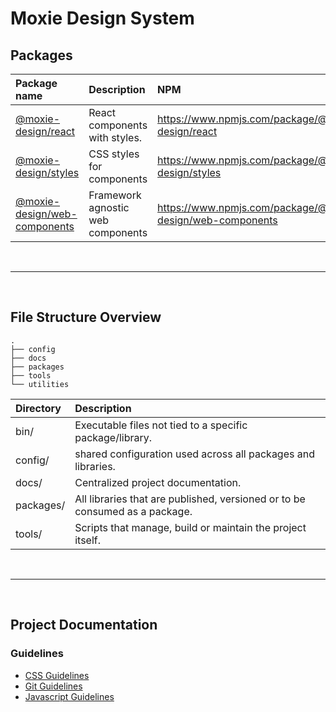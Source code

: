 # Moxie Design System

## Packages

| Package name                                             | Description                       | NPM                                                        |
| :------------------------------------------------------- | :-------------------------------- | :--------------------------------------------------------- |
| [@moxie-design/react](packages/react/)                   | React components with styles.     | https://www.npmjs.com/package/@moxie-design/react          |
| [@moxie-design/styles](packages/styles/)                 | CSS styles for components         | https://www.npmjs.com/package/@moxie-design/styles         |
| [@moxie-design/web-components](packages/web-components/) | Framework agnostic web components | https://www.npmjs.com/package/@moxie-design/web-components |

<br/>

---

<br/>

## File Structure Overview

```
.
├── config
├── docs
├── packages
├── tools
└── utilities
```

| Directory | Description                                                                 |
| :-------- | :-------------------------------------------------------------------------- |
| bin/      | Executable files not tied to a specific package/library.                    |
| config/   | shared configuration used across all packages and libraries.                |
| docs/     | Centralized project documentation.                                          |
| packages/ | All libraries that are published, versioned or to be consumed as a package. |
| tools/    | Scripts that manage, build or maintain the project itself.                  |

<br/>

---

<br/>

## Project Documentation

### Guidelines

- [CSS Guidelines](docs/guidelines/css-guidelines.md)
- [Git Guidelines](docs/guidelines/git-guidelines.md)
- [Javascript Guidelines](docs/guidelines/javascript-guidelines.md)

